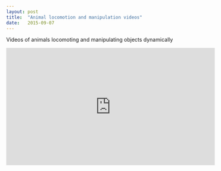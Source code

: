 ```yaml
---
layout: post
title:  "Animal locomotion and manipulation videos"
date:   2015-09-07
---
```


<p class="intro"><span class="dropcap">V</span>ideos of animals locomoting and manipulating objects dynamically</p>

<iframe width="560" height="315" src="https://www.youtube.com/embed/58-atNakMWw" frameborder="0" allowfullscreen></iframe>
